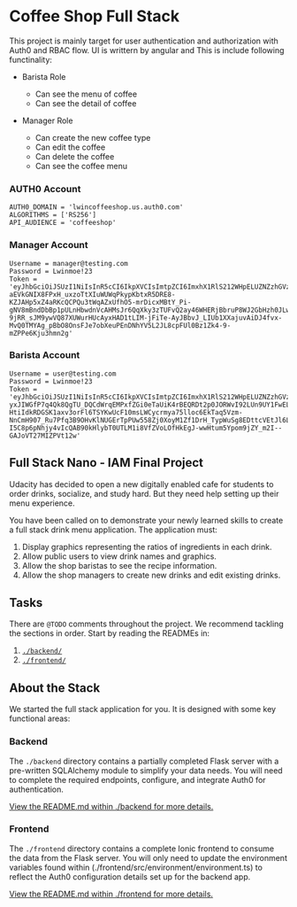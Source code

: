 # Coffee Shop Full Stack

This project is mainly target for user authentication and authorization with Auth0 and RBAC flow. UI is writtern by angular and This is include following functinality:

- Barista Role
    - Can see the menu of coffee
    - Can see the detail of coffee 
    
- Manager Role
    - Can create the new coffee type
    - Can edit the coffee
    - Can delete the coffee
    - Can see the coffee menu
    
    

### AUTH0 Account

```Python3
AUTH0_DOMAIN = 'lwincoffeeshop.us.auth0.com'
ALGORITHMS = ['RS256']
API_AUDIENCE = 'coffeeshop'
```

### Manager Account
```Python3
Username = manager@testing.com
Password = Lwinmoe!23
Token = 'eyJhbGciOiJSUzI1NiIsInR5cCI6IkpXVCIsImtpZCI6ImxhX1RlS212WHpELUZNZzhGVzlfZSJ9.eyJpc3MiOiJodHRwczovL2x3aW5jb2ZmZWVzaG9wLnVzLmF1dGgwLmNvbS8iLCJzdWIiOiJhdXRoMHw2MTM0MmRhNThmZmI3NDAwNzFkYTBiODkiLCJhdWQiOiJjb2ZmZWVzaG9wIiwiaWF0IjoxNjMwODQ3NDE4LCJleHAiOjE2MzA4NTQ2MTgsImF6cCI6IjB0djBMZXByQTljdzZBWkFiUFRFTjFlbW9CVFRpdllBIiwic2NvcGUiOiIiLCJwZXJtaXNzaW9ucyI6WyJkZWxldGU6ZHJpbmtzIiwiZ2V0OmRyaW5rcyIsImdldDpkcmlua3MtZGV0YWlsIiwicGF0Y2g6ZHJpbmtzIiwicG9zdDpkcmlua3MiXX0.mF4QFGu-aEVkGNIX8FPxH_uxzoTtXIuWUWqPkypKbtxR5DRE8-KZJAHp5xZ4aRKcQCPQu3tWqAZxUfhO5-mrDicxMBtY_Pi-gNV8mBndDbBp1pULnHbwdnVcAHMsJr6QqXky3zTUFvQ2ay46WHERjBbruP8WJ2GbHzh0JLwvhnYkZnJe2KpUbDq_ODNoI9ZZ2Yap78a2x-9jRR_sJM9ywVQ87XUWurHUcAyxHAD1tLIM-jFiTe-AyJBbvJ_LIUb1XXajuvAiDJ4fvx-MvQ0TMYAg_pBbO8OnsFJe7obXeuPEnDNhYV5L2JL8cpFUl0Bz1Zk4-9-mZPPe6Kju3hmn2g'
```

### Barista Account
```Python3
Username = user@testing.com
Password = Lwinmoe!23
Token = 'eyJhbGciOiJSUzI1NiIsInR5cCI6IkpXVCIsImtpZCI6ImxhX1RlS212WHpELUZNZzhGVzlfZSJ9.eyJpc3MiOiJodHRwczovL2x3aW5jb2ZmZWVzaG9wLnVzLmF1dGgwLmNvbS8iLCJzdWIiOiJhdXRoMHw2MTM0MmQ3MjY5MDk3ODAwNmMzZGZjNmQiLCJhdWQiOiJjb2ZmZWVzaG9wIiwiaWF0IjoxNjMwODQyNDAxLCJleHAiOjE2MzA4NDk2MDEsImF6cCI6IjB0djBMZXByQTljdzZBWkFiUFRFTjFlbW9CVFRpdllBIiwic2NvcGUiOiIiLCJwZXJtaXNzaW9ucyI6WyJnZXQ6ZHJpbmtzLWRldGFpbCJdfQ.tPeO3u_tw7PboPT8oSfNWkOqpNc4vPKlvgeRNiss_d-yxJIWGfP7q4Qk8QgTU_DQCdWrqEMPxfZGi0eTaUiK4rBEQRDt2p0JORWvI92LUn9UY1FwELbshP7XSYfC-HtiIdkRDGSK1axv3orFl6TSYKwUcF10msLWCycrmya75lloc6EkTaq5Vzm-NnCmH907_Ru7Pfq3B9OHvKlNUGErTpPUw558Zj0XoyM1Zf1DrH_TypWuSg8EDttcVEtJl6L-I5C8p6pNhjy4vIcQAB90kHlybT0UTLM1i8VfZVoLOfHkEgJ-wwHtum5Ypom9jZY_m2I--GAJoVT27MIZPVt12w'
```

## Full Stack Nano - IAM Final Project

Udacity has decided to open a new digitally enabled cafe for students to order drinks, socialize, and study hard. But they need help setting up their menu experience.

You have been called on to demonstrate your newly learned skills to create a full stack drink menu application. The application must:

1. Display graphics representing the ratios of ingredients in each drink.
2. Allow public users to view drink names and graphics.
3. Allow the shop baristas to see the recipe information.
4. Allow the shop managers to create new drinks and edit existing drinks.

## Tasks

There are `@TODO` comments throughout the project. We recommend tackling the sections in order. Start by reading the READMEs in:

1. [`./backend/`](./backend/README.md)
2. [`./frontend/`](./frontend/README.md)

## About the Stack

We started the full stack application for you. It is designed with some key functional areas:

### Backend

The `./backend` directory contains a partially completed Flask server with a pre-written SQLAlchemy module to simplify your data needs. You will need to complete the required endpoints, configure, and integrate Auth0 for authentication.

[View the README.md within ./backend for more details.](./backend/README.md)

### Frontend

The `./frontend` directory contains a complete Ionic frontend to consume the data from the Flask server. You will only need to update the environment variables found within (./frontend/src/environment/environment.ts) to reflect the Auth0 configuration details set up for the backend app.

[View the README.md within ./frontend for more details.](./frontend/README.md)

